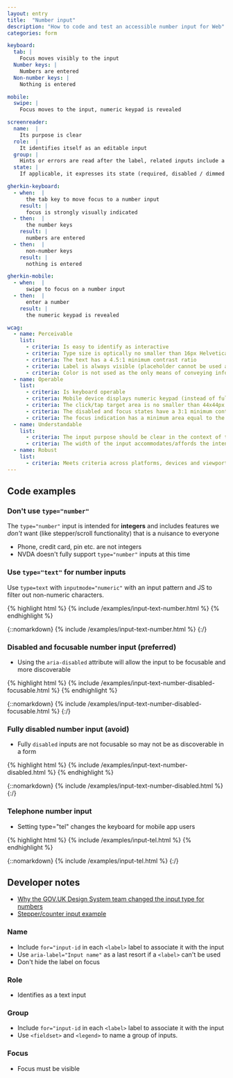 ```yaml
---
layout: entry
title:  "Number input"
description: "How to code and test an accessible number input for Web"
categories: form

keyboard:
  tab: |
    Focus moves visibly to the input
  Number keys: |
    Numbers are entered
  Non-number keys: |
    Nothing is entered

mobile:
  swipe: |
    Focus moves to the input, numeric keypad is revealed

screenreader:
  name:  |
    Its purpose is clear
  role:  |
    It identifies itself as an editable input
  group: |
    Hints or errors are read after the label, related inputs include a group name (Ex: Enter your personal information)
  state: |
    If applicable, it expresses its state (required, disabled / dimmed / unavailable)

gherkin-keyboard: 
  - when:  |
      the tab key to move focus to a number input
    result: |
      focus is strongly visually indicated
  - then:  |
      the number keys
    result: |
      numbers are entered
  - then:  |
      non-number keys
    result: |
      nothing is entered

gherkin-mobile:
  - when:  |
      swipe to focus on a number input
  - then:  |
      enter a number
    result: |
      the numeric keypad is revealed

wcag:
  - name: Perceivable
    list:
      - criteria: Is easy to identify as interactive
      - criteria: Type size is optically no smaller than 16px Helvetica
      - criteria: The text has a 4.5:1 minimum contrast ratio
      - criteria: Label is always visible (placeholder cannot be used as a label)
      - criteria: Color is not used as the only means of conveying information or state (error, success, focus, disabled etc)
  - name: Operable
    list:
      - criteria: Is keyboard operable
      - criteria: Mobile device displays numeric keypad (instead of full keyboard)
      - criteria: The click/tap target area is no smaller than 44x44px
      - criteria: The disabled and focus states have a 3:1 minimum contrast ratio against default
      - criteria: The focus indication has a minimum area equal to the width of the element and 2px in height
  - name: Understandable
    list:
      - criteria: The input purpose should be clear in the context of the whole page
      - criteria: The width of the input accommodates/affords the intended input, reinforcing its purpose
  - name: Robust
    list:
      - criteria: Meets criteria across platforms, devices and viewports
---
```


## Code examples

### Don't use `type="number"`

The `type="number"` input is intended for **integers** and includes features we _don't_ want (like stepper/scroll functionality) that is a nuisance to everyone 

- Phone, credit card, pin etc. are not integers
- NVDA doesn't fully support `type="number"` inputs at this time

### Use `type="text"` for number inputs

Use `type=text` with `inputmode="numeric"` with an input pattern and JS to filter out non-numeric characters.

{% highlight html %}
{% include /examples/input-text-number.html %}
{% endhighlight %}

{::nomarkdown}
<example>
{% include /examples/input-text-number.html %}
</example>
{:/}

### Disabled and focusable number input (preferred)

- Using the `aria-disabled` attribute will allow the input to be focusable and more discoverable

{% highlight html %}
{% include /examples/input-text-number-disabled-focusable.html %}
{% endhighlight %}

{::nomarkdown}
<example>
{% include /examples/input-text-number-disabled-focusable.html %}
</example>
{:/}

### Fully disabled number input (avoid)

- Fully `disabled` inputs are not focusable so may not be as discoverable in a form

{% highlight html %}
{% include /examples/input-text-number-disabled.html %}
{% endhighlight %}

{::nomarkdown}
<example>
{% include /examples/input-text-number-disabled.html %}
</example>
{:/}

### Telephone number input

- Setting type="tel" changes the keyboard for mobile app users

{% highlight html %}
{% include /examples/input-tel.html %}
{% endhighlight %}

{::nomarkdown}
<example>
{% include /examples/input-tel.html %}
</example>
{:/}

## Developer notes

- [Why the GOV.UK Design System team changed the input type for numbers](https://technology.blog.gov.uk/2020/02/24/why-the-gov-uk-design-system-team-changed-the-input-type-for-numbers/)
- [Stepper/counter input example](/checklist-web/stepper-input/)

### Name
- Include `for="input-id` in each `<label>` label to associate it with the input
- Use `aria-label="Input name"` as a last resort if a `<label>` can't be used
- Don't hide the label on focus

### Role
- Identifies as a text input


### Group
- Include `for="input-id` in each `<label>` label to associate it with the input
- Use `<fieldset>` and `<legend>` to name a group of inputs.

### Focus
- Focus must be visible